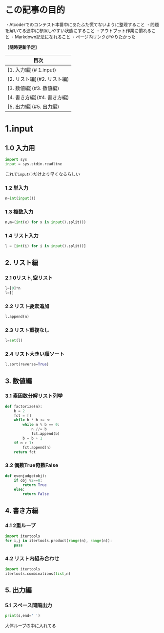 # この記事の目的
・Atcoderでのコンテスト本番中にあたふた慌てないように整理すること
・問題を解いてる途中に参照しやすい状態にすること
・アウトプット作業に慣れること
・Markdown記法になれること
・ページ内リンクがやりたかった


【**随時更新予定**】


|目次|
|-----------------|
|[1. 入力編](# 1.input)|
|[2. リスト編](#2. リスト編)|
|[3. 数値編](#3. 数値編)|
|[4. 書き方編](#4. 書き方編)|
|[5. 出力編](#5. 出力編)

# 1.input
## 1.0 入力用
```python
import sys
input = sys.stdin.readline
```
これで`input()`だけより早くなるらしい
### 1.2 単入力
```python
n=int(input())
```
### 1.3 複数入力
```python
n,m=(int(x) for x in input().split())
```
### 1.4 リスト入力
```python
l = [int(i) for i in input().split()]
```
## 2. リスト編
### 2.1 0リスト,空リスト
```python
l=[0]*n
l=[]
```
### 2.2 リスト要素追加
```python
l.append(n)
```
### 2.3 リスト重複なし
```python
l=set(l)
```
### 2.4 リスト大きい順ソート
```python
l.sort(reverse=True)
```
## 3. 数値編
### 3.1 素因数分解リスト列挙
```python
def factorize(n):
    b = 2
    fct = []
    while b * b <= n:
        while n % b == 0:
            n //= b
            fct.append(b)
        b = b + 1
    if n > 1:
        fct.append(n)
    return fct
```
### 3.2 偶数True奇数False
```python
def evenjudge(obj):
    if obj %2==0:
        return True
    else:
        return False
```
## 4. 書き方編
### 4.1 2重ループ
```python
import itertools
for i,j in itertools.product(range(n), range(n)):
    pass
```
### 4.2 リスト内組み合わせ
```python
import itertools
itertools.combinations(list,n)
```
## 5. 出力編
### 5.1 スペース間隔出力
```python
print(s,end=' ')
```
大体ループの中に入れてる
